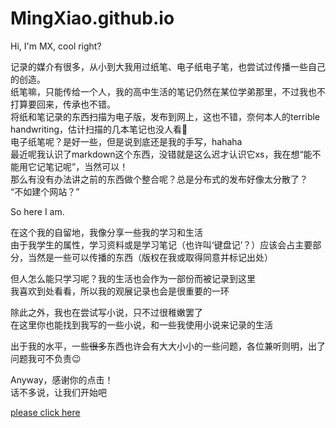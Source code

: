 # MingXiao.github.io

Hi, I'm MX, cool right?

记录的媒介有很多，从小到大我用过纸笔、电子纸电子笔，也尝试过传播一些自己的创造。<br>
纸笔嘛，只能传给一个人，我的高中生活的笔记仍然在某位学弟那里，不过我也不打算要回来，传承也不错。<br>
将纸和笔记录的东西扫描为电子版，发布到网上，这也不错，奈何本人的terrible handwriting，估计扫描的几本笔记也没人看🤣<br>
电子纸笔呢？是好一些，但是说到底还是我的手写，hahaha<br>
最近呢我认识了markdown这个东西，没错就是这么迟才认识它xs，我在想“能不能用它记笔记呢”，当然可以！<br>
那么有没有办法讲之前的东西做个整合呢？总是分布式的发布好像太分散了？<br>
“不如建个网站？”<br>

So here I am.

在这个我的自留地，我像分享一些我的学习和生活<br>
由于我学生的属性，学习资料或是学习笔记（也许叫‘键盘记’？）应该会占主要部分，当然是一些可以传播的东西（版权在我或取得同意并标记出处）<br>

但人怎么能只学习呢？我的生活也会作为一部份而被记录到这里<br>
我喜欢到处看看，所以我的观展记录也会是很重要的一环<br>

除此之外，我也在尝试写小说，只不过很稚嫩罢了<br>
在这里你也能找到我写的一些小说，和一些我使用小说来记录的生活<br>

出于我的水平，一些~~很多~~东西也许会有大大小小的一些问题，各位兼听则明，出了问题我可不负责😉

Anyway，感谢你的点击！<br>
话不多说，让我们开始吧<br>

[please click here](mingxiaoHomepage.html)

